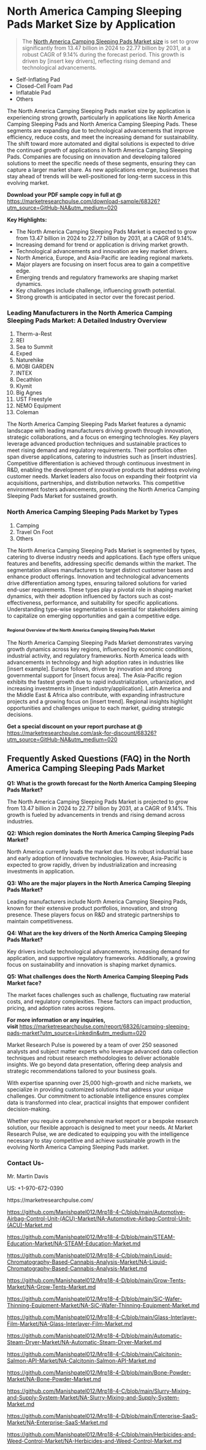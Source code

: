 <h1>North America Camping Sleeping Pads Market&nbsp;Size by Application</h1><blockquote><p>The <a href="https://marketresearchpulse.com/download-sample/68326?utm_source=GitHub-NA&amp;utm_medium=020">North America Camping Sleeping Pads Market size</a> is set to grow significantly from 13.47 billion in 2024 to 22.77 billion by 2031, at a robust CAGR of 9.14% during the forecast period. This growth is driven by [insert key drivers], reflecting rising demand and technological advancements.</p></blockquote><ul><li>Self-Inflating Pad<li> Closed-Cell Foam Pad<li> Inflatable Pad<li> Others</li></ul><p>The North America Camping Sleeping Pads market size by application is experiencing strong growth, particularly in applications like North America Camping Sleeping Pads and North America Camping Sleeping Pads. These segments are expanding due to technological advancements that improve efficiency, reduce costs, and meet the increasing demand for sustainability. The shift toward more automated and digital solutions is expected to drive the continued growth of applications in North America Camping Sleeping Pads. Companies are focusing on innovation and developing tailored solutions to meet the specific needs of these segments, ensuring they can capture a larger market share. As new applications emerge, businesses that stay ahead of trends will be well-positioned for long-term success in this evolving market.</p><p><strong>Download your PDF sample copy in full at @ </strong><a href="https://marketresearchpulse.com/download-sample/68326?utm_source=GitHub-NA&amp;utm_medium=020">https://marketresearchpulse.com/download-sample/68326?utm_source=GitHub-NA&amp;utm_medium=020</a></p><p><strong>Key Highlights: </strong></p><ul><li>The North America Camping Sleeping Pads Market is expected to grow from 13.47 billion in 2024 to 22.77 billion by 2031, at a CAGR of 9.14%.</li><li>Increasing demand for trend or application is driving market growth.</li><li>Technological advancements and innovation are key market drivers.</li><li>North America, Europe, and Asia-Pacific are leading regional markets.</li><li>Major players are focusing on insert focus area to gain a competitive edge.</li><li>Emerging trends and regulatory frameworks are shaping market dynamics.</li><li>Key challenges include challenge, influencing growth potential.</li><li>Strong growth is anticipated in sector over the forecast period.</li></ul><h3>Leading Manufacturers in the North America Camping Sleeping Pads Market: A Detailed Industry Overview</h3><ol><li>Therm-a-Rest</li><li>REI</li><li>Sea to Summit</li><li>Exped</li><li>Naturehike</li><li>MOBI GARDEN</li><li>INTEX</li><li>Decathlon</li><li>Klymit</li><li>Big Agnes</li><li>UST Freestyle</li><li>NEMO Equipment</li><li>Coleman</li></ol><div class="flex max-w-full flex-col flex-grow"><div class="min-h-8 text-message flex w-full flex-col items-end gap-2 whitespace-normal break-words [.text-message+&amp;]:mt-5" dir="auto" data-message-author-role="assistant" data-message-id="fd8432e4-4910-450d-b182-61b7bfb0a01f" data-message-model-slug="gpt-4o"><div class="flex w-full flex-col gap-1 empty:hidden first:pt-[3px]"><div class="markdown prose w-full break-words dark:prose-invert light"><p>The North America Camping Sleeping Pads Market features a dynamic landscape with leading manufacturers driving growth through innovation, strategic collaborations, and a focus on emerging technologies. Key players leverage advanced production techniques and sustainable practices to meet rising demand and regulatory requirements. Their portfolios often span diverse applications, catering to industries such as [insert industries]. Competitive differentiation is achieved through continuous investment in R&amp;D, enabling the development of innovative products that address evolving customer needs. Market leaders also focus on expanding their footprint via acquisitions, partnerships, and distribution networks. This competitive environment fosters advancements, positioning the North America Camping Sleeping Pads Market for sustained growth.</p></div></div></div></div><h3>North America Camping Sleeping Pads Market by Types</h3><ol><li>Camping<li> Travel On Foot<li> Others</li></ol><div class="flex max-w-full flex-col flex-grow"><div class="min-h-8 text-message flex w-full flex-col items-end gap-2 whitespace-normal break-words [.text-message+&amp;]:mt-5" dir="auto" data-message-author-role="assistant" data-message-id="084470be-0bb7-4664-bddf-5156b4f41249" data-message-model-slug="gpt-4o-mini"><div class="flex w-full flex-col gap-1 empty:hidden first:pt-[3px]"><div class="markdown prose w-full break-words dark:prose-invert light"><p>The North America Camping Sleeping Pads Market is segmented by types, catering to diverse industry needs and applications. Each type offers unique features and benefits, addressing specific demands within the market. The segmentation allows manufacturers to target distinct customer bases and enhance product offerings. Innovation and technological advancements drive differentiation among types, ensuring tailored solutions for varied end-user requirements. These types play a pivotal role in shaping market dynamics, with their adoption influenced by factors such as cost-effectiveness, performance, and suitability for specific applications. Understanding type-wise segmentation is essential for stakeholders aiming to capitalize on emerging opportunities and gain a competitive edge.</p></div></div></div></div><h3><span style="font-size: 11px;">Regional Overview of the North America Camping Sleeping Pads Market</span></h3><div class="flex max-w-full flex-col flex-grow"><div class="min-h-8 text-message flex w-full flex-col items-end gap-2 whitespace-normal break-words [.text-message+&amp;]:mt-5" dir="auto" data-message-author-role="assistant" data-message-id="e9038762-ce64-4e30-91c9-9bd413514231" data-message-model-slug="gpt-4o-mini"><div class="flex w-full flex-col gap-1 empty:hidden first:pt-[3px]"><div class="markdown prose w-full break-words dark:prose-invert light"><p>The North America Camping Sleeping Pads Market demonstrates varying growth dynamics across key regions, influenced by economic conditions, industrial activity, and regulatory frameworks. North America leads with advancements in technology and high adoption rates in industries like [insert example]. Europe follows, driven by innovation and strong governmental support for [insert focus area]. The Asia-Pacific region exhibits the fastest growth due to rapid industrialization, urbanization, and increasing investments in [insert industry/application]. Latin America and the Middle East &amp; Africa also contribute, with expanding infrastructure projects and a growing focus on [insert trend]. Regional insights highlight opportunities and challenges unique to each market, guiding strategic decisions.</p></div></div></div></div><p><strong>Get a special discount on your report purchase at @ </strong><a href="https://marketresearchpulse.com/ask-for-discount/68326?utm_source=GitHub-NA&amp;utm_medium=020">https://marketresearchpulse.com/ask-for-discount/68326?utm_source=GitHub-NA&amp;utm_medium=020</a></p><h2>Frequently Asked Questions (FAQ) in the North America Camping Sleeping Pads Market</h2><p><strong>Q1: What is the growth forecast for the North America Camping Sleeping Pads Market?</strong></p><p>The North America Camping Sleeping Pads Market is projected to grow from 13.47 billion in 2024 to 22.77 billion by 2031, at a CAGR of 9.14%. This growth is fueled by advancements in trends and rising demand across industries.</p><p><strong>Q2: Which region dominates the North America Camping Sleeping Pads Market?</strong></p><p>North America currently leads the market due to its robust industrial base and early adoption of innovative technologies. However, Asia-Pacific is expected to grow rapidly, driven by industrialization and increasing investments in application.</p><p><strong>Q3: Who are the major players in the North America Camping Sleeping Pads Market?</strong></p><p>Leading manufacturers include North America Camping Sleeping Pads, known for their extensive product portfolios, innovation, and strong presence. These players focus on R&amp;D and strategic partnerships to maintain competitiveness.</p><p><strong>Q4: What are the key drivers of the North America Camping Sleeping Pads Market?</strong></p><p>Key drivers include technological advancements, increasing demand for application, and supportive regulatory frameworks. Additionally, a growing focus on sustainability and innovation is shaping market dynamics.</p><p><strong>Q5: What challenges does the North America Camping Sleeping Pads Market face?</strong></p><p>The market faces challenges such as challenge, fluctuating raw material costs, and regulatory complexities. These factors can impact production, pricing, and adoption rates across regions.</p><p><strong>For more information or any inquiries, visit&nbsp;</strong><a href="https://marketresearchpulse.com/report/68326/camping-sleeping-pads-market?utm_source=Linkedin&utm_medium=020">https://marketresearchpulse.com/report/68326/camping-sleeping-pads-market?utm_source=Linkedin&utm_medium=020</a></p><p>Market Research Pulse is powered by a team of over 250 seasoned analysts and subject matter experts who leverage advanced data collection techniques and robust research methodologies to deliver actionable insights. We go beyond data presentation, offering deep analysis and strategic recommendations tailored to your business goals.</p><p>With expertise spanning over 25,000 high-growth and niche markets, we specialize in providing customized solutions that address your unique challenges. Our commitment to actionable intelligence ensures complex data is transformed into clear, practical insights that empower confident decision-making.</p><p>Whether you require a comprehensive market report or a bespoke research solution, our flexible approach is designed to meet your needs. At Market Research Pulse, we are dedicated to equipping you with the intelligence necessary to stay competitive and achieve sustainable growth in the evolving North America Camping Sleeping Pads market.</p><h3><strong>Contact Us-</strong></h3><p>Mr. Martin Davis</p><p>US: +1-970-672-0390</p><p>https://marketresearchpulse.com/</p><p><a href="https://github.com/Manishpatel012/Mrp18-4-C/blob/main/Automotive-Airbag-Control-Unit-(ACU)-Market/NA-Automotive-Airbag-Control-Unit-(ACU)-Market.md">https://github.com/Manishpatel012/Mrp18-4-C/blob/main/Automotive-Airbag-Control-Unit-(ACU)-Market/NA-Automotive-Airbag-Control-Unit-(ACU)-Market.md</a></p><p><a href="https://github.com/Manishpatel012/Mrp18-4-D/blob/main/STEAM-Education-Market/NA-STEAM-Education-Market.md">https://github.com/Manishpatel012/Mrp18-4-D/blob/main/STEAM-Education-Market/NA-STEAM-Education-Market.md</a></p><p><a href="https://github.com/Manishpatel012/Mrp18-4-C/blob/main/Liquid-Chromatography-Based-Cannabis-Analysis-Market/NA-Liquid-Chromatography-Based-Cannabis-Analysis-Market.md">https://github.com/Manishpatel012/Mrp18-4-C/blob/main/Liquid-Chromatography-Based-Cannabis-Analysis-Market/NA-Liquid-Chromatography-Based-Cannabis-Analysis-Market.md</a></p><p><a href="https://github.com/Manishpatel012/Mrp18-4-D/blob/main/Grow-Tents-Market/NA-Grow-Tents-Market.md">https://github.com/Manishpatel012/Mrp18-4-D/blob/main/Grow-Tents-Market/NA-Grow-Tents-Market.md</a></p><p><a href="https://github.com/Manishpatel012/Mrp18-4-D/blob/main/SiC-Wafer-Thinning-Equipment-Market/NA-SiC-Wafer-Thinning-Equipment-Market.md">https://github.com/Manishpatel012/Mrp18-4-D/blob/main/SiC-Wafer-Thinning-Equipment-Market/NA-SiC-Wafer-Thinning-Equipment-Market.md</a></p><p><a href="https://github.com/Manishpatel012/Mrp18-4-C/blob/main/Glass-Interlayer-Film-Market/NA-Glass-Interlayer-Film-Market.md">https://github.com/Manishpatel012/Mrp18-4-C/blob/main/Glass-Interlayer-Film-Market/NA-Glass-Interlayer-Film-Market.md</a></p><p><a href="https://github.com/Manishpatel012/Mrp18-4-D/blob/main/Automatic-Steam-Dryer-Market/NA-Automatic-Steam-Dryer-Market.md">https://github.com/Manishpatel012/Mrp18-4-D/blob/main/Automatic-Steam-Dryer-Market/NA-Automatic-Steam-Dryer-Market.md</a></p><p><a href="https://github.com/Manishpatel012/Mrp18-4-C/blob/main/Calcitonin-Salmon-API-Market/NA-Calcitonin-Salmon-API-Market.md">https://github.com/Manishpatel012/Mrp18-4-C/blob/main/Calcitonin-Salmon-API-Market/NA-Calcitonin-Salmon-API-Market.md</a></p><p><a href="https://github.com/Manishpatel012/Mrp18-4-D/blob/main/Bone-Powder-Market/NA-Bone-Powder-Market.md">https://github.com/Manishpatel012/Mrp18-4-D/blob/main/Bone-Powder-Market/NA-Bone-Powder-Market.md</a></p><p><a href="https://github.com/Manishpatel012/Mrp18-4-C/blob/main/Slurry-Mixing-and-Supply-System-Market/NA-Slurry-Mixing-and-Supply-System-Market.md">https://github.com/Manishpatel012/Mrp18-4-C/blob/main/Slurry-Mixing-and-Supply-System-Market/NA-Slurry-Mixing-and-Supply-System-Market.md</a></p><p><a href="https://github.com/Manishpatel012/Mrp18-4-D/blob/main/Enterprise-SaaS-Market/NA-Enterprise-SaaS-Market.md">https://github.com/Manishpatel012/Mrp18-4-D/blob/main/Enterprise-SaaS-Market/NA-Enterprise-SaaS-Market.md</a></p><p><a href="https://github.com/Manishpatel012/Mrp18-4-C/blob/main/Herbicides-and-Weed-Control-Market/NA-Herbicides-and-Weed-Control-Market.md">https://github.com/Manishpatel012/Mrp18-4-C/blob/main/Herbicides-and-Weed-Control-Market/NA-Herbicides-and-Weed-Control-Market.md</a></p>
